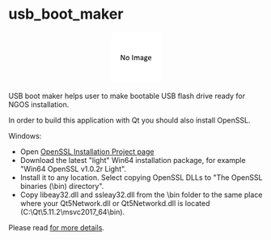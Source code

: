 usb_boot_maker
==============

<p align="center">
    <img src="https://github.com/Gris87/ngos/blob/master/tools/qt/usb_boot_maker/Screenshot.png?raw=true" alt="Screenshot"/>
</p>

USB boot maker helps user to make bootable USB flash drive ready for NGOS installation.



In order to build this application with Qt you should also install OpenSSL.

Windows:

- Open [OpenSSL Installation Project page](https://slproweb.com/products/Win32OpenSSL.html)
- Download the latest "light" Win64 installation package, for example "Win64 OpenSSL v1.0.2r Light".
- Install it to any location. Select copying OpenSSL DLLs to "The OpenSSL binaries (\bin) directory".
- Copy libeay32.dll and ssleay32.dll from the \bin folder to the same place where your Qt5Network.dll or Qt5Networkd.dll is located (C:\Qt\5.11.2\msvc2017_64\bin).



Please read [for more details](../../../docs/0.%20Intro/7.%20Tools/9.%20USB%20boot%20maker/README.md).
